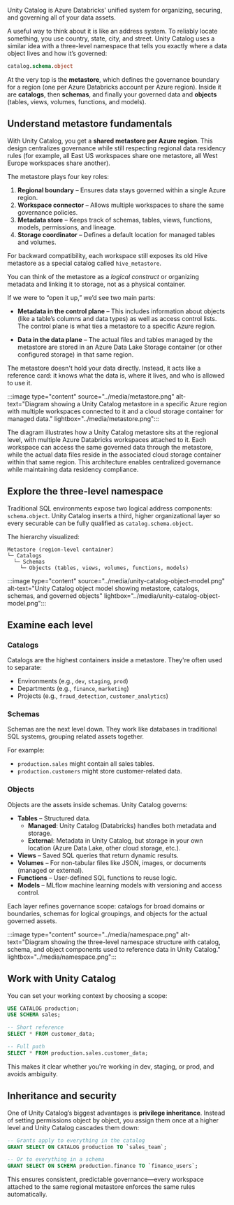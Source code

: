 ﻿Unity Catalog is Azure Databricks' unified system for organizing, securing, and governing all of your data assets.

A useful way to think about it is like an address system. To reliably locate something, you use country, state, city, and street. Unity Catalog uses a similar idea with a three-level namespace that tells you exactly where a data object lives and how it’s governed:

```sql
catalog.schema.object
```

At the very top is the **metastore**, which defines the governance boundary for a region (one per Azure Databricks account per Azure region). Inside it are **catalogs**, then **schemas**, and finally your governed data and **objects** (tables, views, volumes, functions, and models).

## Understand metastore fundamentals

With Unity Catalog, you get a **shared metastore per Azure region**. This design centralizes governance while still respecting regional data residency rules (for example, all East US workspaces share one metastore, all West Europe workspaces share another).

The metastore plays four key roles:

1. **Regional boundary** – Ensures data stays governed within a single Azure region.
2. **Workspace connector** – Allows multiple workspaces to share the same governance policies.
3. **Metadata store** – Keeps track of schemas, tables, views, functions, models, permissions, and lineage.
4. **Storage coordinator** – Defines a default location for managed tables and volumes.

For backward compatibility, each workspace still exposes its old Hive metastore as a special catalog called `hive_metastore`.

You can think of the metastore as a *logical construct* or organizing metadata and linking it to storage, not as a physical container.

If we were to “open it up,” we’d see two main parts:

 - **Metadata in the control plane** – This includes information about objects (like a table’s columns and data types) as well as access control lists. The control plane is what ties a metastore to a specific Azure region.

 - **Data in the data plane** – The actual files and tables managed by the metastore are stored in an Azure Data Lake Storage container (or other configured storage) in that same region.

The metastore doesn't hold your data directly. Instead, it acts like a reference card: it knows what the data is, where it lives, and who is allowed to use it.

:::image type="content" source="../media/metastore.png" alt-text="Diagram showing a Unity Catalog metastore in a specific Azure region with multiple workspaces connected to it and a cloud storage container for managed data." lightbox="../media/metastore.png":::

The diagram illustrates how a Unity Catalog metastore sits at the regional level, with multiple Azure Databricks workspaces attached to it. Each workspace can access the same governed data through the metastore, while the actual data files reside in the associated cloud storage container within that same region. This architecture enables centralized governance while maintaining data residency compliance.

## Explore the three-level namespace

Traditional SQL environments expose two logical address components: `schema.object`. Unity Catalog inserts a third, higher organizational layer so every securable can be fully qualified as `catalog.schema.object`.

The hierarchy visualized:

```text
Metastore (region-level container)
└─ Catalogs
  └─ Schemas
    └─ Objects (tables, views, volumes, functions, models)
```

:::image type="content" source="../media/unity-catalog-object-model.png" alt-text="Unity Catalog object model showing metastore, catalogs, schemas, and governed objects" lightbox="../media/unity-catalog-object-model.png":::

## Examine each level

### Catalogs

Catalogs are the highest containers inside a metastore. They're often used to separate:

* Environments (e.g., `dev`, `staging`, `prod`)
* Departments (e.g., `finance`, `marketing`)
* Projects (e.g., `fraud_detection`, `customer_analytics`)

### Schemas

Schemas are the next level down. They work like databases in traditional SQL systems, grouping related assets together.

For example:

* `production.sales` might contain all sales tables.
* `production.customers` might store customer-related data.

### Objects

Objects are the assets inside schemas. Unity Catalog governs:

* **Tables** – Structured data.
  * **Managed**: Unity Catalog (Databricks) handles both metadata and storage.
  * **External**: Metadata in Unity Catalog, but storage in your own location (Azure Data Lake, other cloud storage, etc.).
* **Views** – Saved SQL queries that return dynamic results.
* **Volumes** – For non-tabular files like JSON, images, or documents (managed or external).
* **Functions** – User-defined SQL functions to reuse logic.
* **Models** – MLflow machine learning models with versioning and access control.

Each layer refines governance scope: catalogs for broad domains or boundaries, schemas for logical groupings, and objects for the actual governed assets.

:::image type="content" source="../media/namespace.png" alt-text="Diagram showing the three-level namespace structure with catalog, schema, and object components used to reference data in Unity Catalog." lightbox="../media/namespace.png":::

## Work with Unity Catalog

You can set your working context by choosing a scope:

```sql
USE CATALOG production;
USE SCHEMA sales;

-- Short reference
SELECT * FROM customer_data;

-- Full path
SELECT * FROM production.sales.customer_data;
```

This makes it clear whether you're working in dev, staging, or prod, and avoids ambiguity.

## Inheritance and security

One of Unity Catalog’s biggest advantages is **privilege inheritance**. Instead of setting permissions object by object, you assign them once at a higher level and Unity Catalog cascades them down:

```sql
-- Grants apply to everything in the catalog
GRANT SELECT ON CATALOG production TO `sales_team`;

-- Or to everything in a schema
GRANT SELECT ON SCHEMA production.finance TO `finance_users`;
```

This ensures consistent, predictable governance—every workspace attached to the same regional metastore enforces the same rules automatically.


 
 